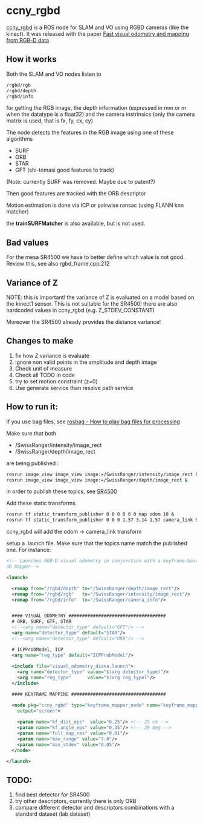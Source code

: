 # ccny_rgbd

[ccny_rgbd](http://wiki.ros.org/ccny_rgbd) is a ROS node for SLAM and VO using RGBD cameras (like the kinect). It was released with the paper [Fast visual odometry and mapping from RGB-D data](http://ieeexplore.ieee.org/xpl/login.jsp?tp=&arnumber=6630889&url=http%3A%2F%2Fieeexplore.ieee.org%2Fiel7%2F6615630%2F6630547%2F06630889.pdf%3Farnumber%3D6630889)

## How it works

Both the SLAM and VO nodes listen to 

```bash
/rgbd/rgb
/rgbd/depth
/rgbd/info
```

for getting the RGB image, the depth information (expressed in mm or m when the datatype is a float32) and the camera instrinsics (only the camera matrix is used, that is fx, fy, cx, cy)

The node detects the features in the RGB image using one of these algorithms

* SURF
* ORB
* STAR
* GFT (shi-tomasi good features to track)

(Note: currently SURF was removed. Maybe due to patent?)

Then good features are tracked with the ORB descriptor

Motion estimation is done via ICP or pairwise ransac (using FLANN knn matcher)

the **trainSURFMatcher** is also available, but is not used.

## Bad values

For the mesa SR4500 we have to better define which value is not good. Review this, see also rgbd_frame.cpp:212


## Variance of Z

NOTE: this is important!
the variance of Z is evaluated on a model based on the kinect1 sensor. This is not suitable for the SR4500!
there are also hardcoded values in ccny_rgbd (e.g. Z_STDEV_CONSTANT)

Moreover the SR4500 already provides the distance variance!


## Changes to make

1. fix how Z variance is evaluate
2. ignore non valid points in the amplitude and depth image
3. Check unit of measure
4. Check all TODO in code
5. try to set motion constraint (z=0)
6. Use generate service than resolve path service

## How to run it: 

If you use bag files, see [rosbag - How to play bag files for processing](rosbag.md)

Make sure that both 

 - /SwissRanger/intensity/image\_rect
 - /SwissRanger/depth/image\_rect

are being published : 

```bash
rosrun image_view image_view image:=/SwissRanger/intensity/image_rect &
rosrun image_view image_view image:=/SwissRanger/depth/image_rect &
```

in order to publish these topics, see [SR4500](sr4500.md)

Add these static transforms. 

```bash
rosrun tf static_transform_publisher 0 0 0 0 0 0 map odom 10 &
rosrun tf static_transform_publisher 0 0 0 1.57 3.14 1.57 camera_link SwissRanger 10 &
```

ccny\_rgbd will add the odom -> camera\_link transform

setup a .launch file. Make sure that the topics name match the published one. For instance:

```xml
<!-- Launches RGB-D visual odometry in conjunction with a keyframe-based
3D mapper-->

<launch>

  <remap from="/rgbd/depth" to="/SwissRanger/depth/image_rect"/>
  <remap from="/rgbd/rgb"   to="/SwissRanger/intensity/image_rect"/>
  <remap from="/rgbd/info"  to="/SwissRanger/camera_info"/>


  #### VISUAL ODOMETRY ####################################
  # ORB, SURF, GTF, STAR
  <!--<arg name="detector_type" default="GFT"/> -->
  <arg name="detector_type" default="STAR"/> 
  <!--<arg name="detector_type" default="ORB"/> -->

  # ICPProbModel, ICP
  <arg name="reg_type" default="ICPProbModel"/> 
  
  <include file="visual_odometry_diana.launch">
    <arg name="detector_type" value="$(arg detector_type)"/>
    <arg name="reg_type"      value="$(arg reg_type)"/>
  </include>

  #### KEYFRAME MAPPING ###################################

  <node pkg="ccny_rgbd" type="keyframe_mapper_node" name="keyframe_mapper_node" 
    output="screen">
    
    <param name="kf_dist_eps"  value="0.25"/> <!-- 25 cm -->
    <param name="kf_angle_eps" value="0.35"/> <!-- 20 deg -->
    <param name="full_map_res" value="0.01"/>
    <param name="max_range" value="7.0"/>
    <param name="max_stdev" value="0.05"/>
  </node>

</launch>
```

## TODO:

1. find best detector for SR4500 
2. try other descriptors, currently there is only ORB 
3. compare different detector and descriptors combinations with a standard dataset (lab dataset)
